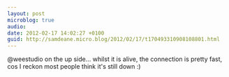 ```yaml
---
layout: post
microblog: true
audio: 
date: 2012-02-17 14:02:27 +0100
guid: http://samdeane.micro.blog/2012/02/17/t170493310908108801.html
---
```

@weestudio on the up side… whilst it is alive, the connection is pretty fast, cos I reckon most people think it's still down :)
